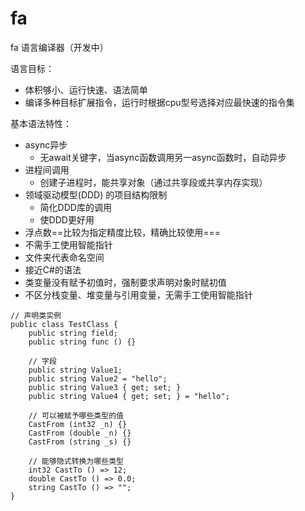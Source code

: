 # fa

fa 语言编译器（开发中）

语言目标：

- 体积够小、运行快速、语法简单
- 编译多种目标扩展指令，运行时根据cpu型号选择对应最快速的指令集

基本语法特性：

- async异步
	+ 无await关键字，当async函数调用另一async函数时，自动异步
- 进程间调用
	+ 创建子进程时，能共享对象（通过共享段或共享内存实现）
- 领域驱动模型(DDD) 的项目结构限制
	+ 简化DDD库的调用
	+ 使DDD更好用
- 浮点数==比较为指定精度比较，精确比较使用===
- 不需手工使用智能指针
- 文件夹代表命名空间
- 接近C#的语法
- 类变量没有赋予初值时，强制要求声明对象时赋初值
- 不区分栈变量、堆变量与引用变量，无需手工使用智能指针

```fa
// 声明类实例
public class TestClass {
	public string field;
	public string func () {}

	// 字段
	public string Value1;
	public string Value2 = "hello";
	public string Value3 { get; set; }
	public string Value4 { get; set; } = "hello";

	// 可以被赋予哪些类型的值
	CastFrom (int32 _n) {}
	CastFrom (double _n) {}
	CastFrom (string _s) {}

	// 能够隐式转换为哪些类型
	int32 CastTo () => 12;
	double CastTo () => 0.0;
	string CastTo () => "";
}
```

<!--
性能警告：

1. 要求不允许循环引用
	- 警告处理方式：引用路径其中一个引用改为 `Object&?`（弱引用）
	- 忽略警告：改用RAII+GC实现
2. 貌似是死循环的代码块，要求循环体内所有路径带异步方法调用（待确认）
	- 警告处理方式：给while循环加上 `@safe` 标注
	- 忽略警告后：编译器给所有实时运行路径加上循环一万次yield一下

参考资料：

https://zhuanlan.zhihu.com/p/25959684
前言（就是本篇）
考不上三本也能给自己心爱的语言加上Coroutine（一） - 知乎专栏
考不上三本也能给自己心爱的语言加上Coroutine（二） - 知乎专栏
考不上三本也能给自己心爱的语言加上Coroutine（三） - 知乎专栏
考不上三本也能给自己心爱的语言加上Coroutine（四） - 知乎专栏
考不上三本也会实现数据绑定（一） - 知乎专栏
考不上三本也会实现数据绑定（二） - 知乎专栏
考不上三本也会实现数据绑定（三） （作者： @余生梦 ）
考不上三本也能实现C++编译器——前言
考不上三本也能懂系列——处理声明（一）
考不上三本也能懂系列——处理声明（二）
考不上三本也能懂系列——处理声明（三）（新！）
考不上三本也能懂系列——实现C++类型系统（一）
考不上三本也能懂系列——实现C++类型系统（二）
考不上三本也能懂系列——什么是C++的argument-dependent lookup

创建结构体
https://llvm.org/doxygen/classllvm_1_1StructType.html#a7cf5280be35cd0c973f40c7d87a11acd

-->
